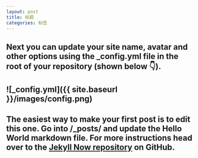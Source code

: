 ```yaml
---
layout: post
title: 标题
categories: 标签
---
```


<script type="text/javascript">
$(document).ready(function() {
    $('#toc').toc();
});
</script>

## Next you can update your site name, avatar and other options using the _config.yml file in the root of your repository (shown below :point_down:).

## ![_config.yml]({{ site.baseurl }}/images/config.png)

## The easiest way to make your first post is to edit this one. Go into /_posts/ and update the Hello World markdown file. For more instructions head over to the [Jekyll Now repository](https://github.com/barryclark/jekyll-now) on GitHub.